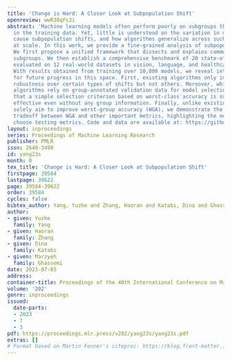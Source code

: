 ```yaml
---
title: 'Change is Hard: A Closer Look at Subpopulation Shift'
openreview: wwR38qFs3i
abstract: 'Machine learning models often perform poorly on subgroups that are underrepresented
  in the training data. Yet, little is understood on the variation in mechanisms that
  cause subpopulation shifts, and how algorithms generalize across such diverse shifts
  at scale. In this work, we provide a fine-grained analysis of subpopulation shift.
  We first propose a unified framework that dissects and explains common shifts in
  subgroups. We then establish a comprehensive benchmark of 20 state-of-the-art algorithms
  evaluated on 12 real-world datasets in vision, language, and healthcare domains.
  With results obtained from training over 10,000 models, we reveal intriguing observations
  for future progress in this space. First, existing algorithms only improve subgroup
  robustness over certain types of shifts but not others. Moreover, while current
  algorithms rely on group-annotated validation data for model selection, we find
  that a simple selection criterion based on worst-class accuracy is surprisingly
  effective even without any group information. Finally, unlike existing works that
  solely aim to improve worst-group accuracy (WGA), we demonstrate the fundamental
  tradeoff between WGA and other important metrics, highlighting the need to carefully
  choose testing metrics. Code and data are available at: https://github.com/YyzHarry/SubpopBench.'
layout: inproceedings
series: Proceedings of Machine Learning Research
publisher: PMLR
issn: 2640-3498
id: yang23s
month: 0
tex_title: 'Change is Hard: A Closer Look at Subpopulation Shift'
firstpage: 39584
lastpage: 39622
page: 39584-39622
order: 39584
cycles: false
bibtex_author: Yang, Yuzhe and Zhang, Haoran and Katabi, Dina and Ghassemi, Marzyeh
author:
- given: Yuzhe
  family: Yang
- given: Haoran
  family: Zhang
- given: Dina
  family: Katabi
- given: Marzyeh
  family: Ghassemi
date: 2023-07-03
address: 
container-title: Proceedings of the 40th International Conference on Machine Learning
volume: '202'
genre: inproceedings
issued:
  date-parts:
  - 2023
  - 7
  - 3
pdf: https://proceedings.mlr.press/v202/yang23s/yang23s.pdf
extras: []
# Format based on Martin Fenner's citeproc: https://blog.front-matter.io/posts/citeproc-yaml-for-bibliographies/
---
```


